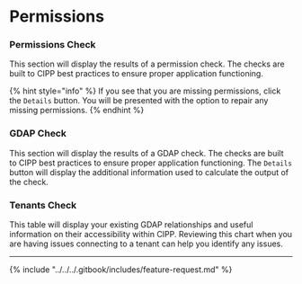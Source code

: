 # Permissions

### Permissions Check

This section will display the results of a permission check. The checks are built to CIPP best practices to ensure proper application functioning.

{% hint style="info" %}
If you see that you are missing permissions, click the `Details` button. You will be presented with the option to repair any missing permissions.
{% endhint %}

### GDAP Check

This section will display the results of a GDAP check. The checks are built to CIPP best practices to ensure proper application functioning. The `Details` button will display the additional information used to calculate the output of the check.

### Tenants Check

This table will display your existing GDAP relationships and useful information on their accessibility within CIPP. Reviewing this chart when you are having issues connecting to a tenant can help you identify any issues.

***

{% include "../../../.gitbook/includes/feature-request.md" %}
